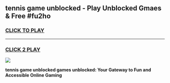 
## tennis game unblocked - Play Unblocked Gmaes & Free #fu2ho
<h3>
<a href="https://news.freeplayer.one?title=tennis_game_unblocked&ref=03M">CLICK TO PLAY</a></h3>
<hr>

<h3>
<a href="https://news.freeplayer.one?title=tennis_game_unblocked&ref=03M">CLICK 2 PLAY</a>
  
</h3>

<a href="https://news.freeplayer.one?title=tennis_game_unblocked&ref=03M"><img src="https://clearcache.store/games.png"></a>


**tennis game unblocked games unblocked: Your Gateway to Fun and Accessible Online Gaming**
